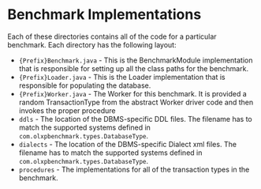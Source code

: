 # Benchmark Implementations

Each of these directories contains all of the code for a particular benchmark.
Each directory has the following layout:

* `{Prefix}Benchmark.java` - This is the BenchmarkModule implementation that is responsible for setting up all the class paths for the benchmark.
* `{Prefix}Loader.java` - This is the Loader implementation that is responsible for populating the database.
* `{Prefix}Worker.java` - The Worker for this benchmark. It is provided a random TransactionType from the abstract Worker driver code and then invokes the proper procedure
* `ddls` - The location of the DBMS-specific DDL files. The filename has to match the supported systems defined in `com.olxpbenchmark.types.DatabaseType`.
* `dialects` - The location of the DBMS-specific Dialect xml files. The filename has to match the supported systems defined in `com.olxpbenchmark.types.DatabaseType`.
* `procedures` - The implementations for all of the transaction types in the benchmark.

